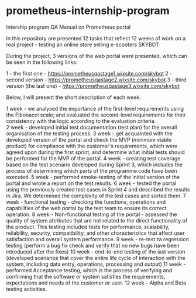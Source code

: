 # prometheus-internship-program
Intership program QA Manual on Prometheus portal

In this repository are presented 12 tasks that reflect 12 weeks of work on a real project - testing an online store selling e-scooters SKYBOT

During the project, 3 versions of the web portal were presented, which can be seen in the following links:

1 - the first one - https://prometheusqastage1.wixsite.com/skybot
2 - second version - https://prometheusqastage2.wixsite.com/skybot
3 - third version (the last one) - https://prometheusqastage3.wixsite.com/skybot

Below, I will present the short description of each week.

1 week - we analysed the importance of the first-level requirements using the Fibonacci scale; and evaluated the second-level requirements for their consistency with the logic according to the evaluation criteria.
<br>
2 week - developed initial test documentation (test plan) for the overall organisation of the testing process.
3 week - get acquainted with the developed version of the portal and check the MVP (minimum viable product) for compliance with the customer's requirements, which were agreed upon during the first sprint, and determine what initial tests should be performed for the MVP of the portal.
4 week - creating test coverage based on the test scenario developed during Sprint 3, which includes the process of determining which parts of the programme code have been executed.
5 week - performed smoke-testing of the initial version of the portal and wrote a report on the test results.
6 week - tested the portal using the previously created test cases in Sprint 4 and described the results in Jira. We determined the complexity of the test cases and sorted them.
7 week - functional testing - checking the functions, operations and capabilities of the web portal by the test team to ensure its correct operation.
8 week - Non-functional testing of the portal - assessed the quality of system attributes that are not related to the direct functionality of the product. This testing included tests for performance, scalability, reliability, security, compatibility, and other characteristics that affect user satisfaction and overall system performance.
9 week - re-test та regression testing (perform a bug fix check and verify that no new bugs have been introduced after the fixes)
10 week - end-to-end testing of the last version (developed scenarios that cover the entire life cycle of interaction with the system, including data entry, operations, processing and output)
11 week - performed Acceptance testing, which is the process of verifying and confirming that the software or system satisfies the requirements, expectations and needs of the customer or user.
12 week - Alpha and Beta testing activities.
